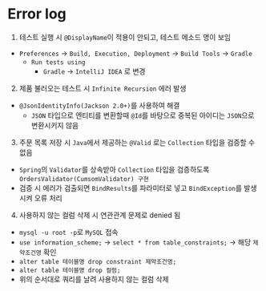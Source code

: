 # Error log

1. 테스트 실행 시 `@DisplayName`이 적용이 안되고, 테스트 메소드 명이 보임
  - `Preferences` -> `Build, Execution, Deployment` -> `Build Tools` -> `Gradle`
    - `Run tests using`
      - `Gradle` -> `IntelliJ IDEA` 로 변경
      
2. 제품 불러오는 테스트 시 `Infinite Recursion` 에러 발생
  - `@JsonIdentityInfo(Jackson 2.0+)`를 사용하여 해결
    - `JSON` 타입으로 엔티티를 변환할때 `@Id`를 바탕으로 중복된 아이디는 `JSON`으로 변환시키지 않음 

3. 주문 목록 저장 시 `Java`에서 제공하는 `@Valid` 로는 `Collection` 타입을 검증할 수 없음
  - `Spring`의 `Validator`를 상속받아 `Collection` 타입을 검증하도록 `OrdersValidator(CumsomValidator) 구현`
  - 검증 시 에러가 검출되면 `BindResults`를 파라미터로 넣고 `BindException`를 발생시켜 오류 처리

4. 사용하지 않는 컬럼 삭제 시 연관관계 문제로 denied 됨
  - `mysql -u root -p`로 `MySQL` 접속
  - `use information_scheme;` -> `select * from table_constraints;` -> 해당 `제약조건명` 확인
  - `alter table 테이블명 drop constraint 제약조건명;`
  - `alter table 테이블명 drop 컬럼;`
  - 위의 순서대로 쿼리를 날려 사용하지 않는 컬럼 삭제